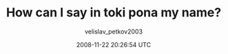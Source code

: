 ---
title: 'How can I say in toki pona my name?'
posts: 3
hash: 'iFBdLShp'
author: 'velislav_petkov2003'
date: 2008-11-22 20:26:54 UTC
sources:
  - https://tokipona.yahoogroups.narkive.com/iFBdLShp
---